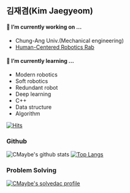 ## 김재겸(Kim Jaegyeom)

#### 🔭 I’m currently working on ...
- Chung-Ang Univ.(Mechanical engineering)
- [Human-Centered Robotics Rab](https://hcr.cau.ac.kr/)

#### 🌱 I’m currently learning ...
- Modern robotics
- Soft robotics
- Redundant robot
- Deep learning
- C++
- Data structure
- Algorithm

[![Hits](https://hits.seeyoufarm.com/api/count/incr/badge.svg?url=https%3A%2F%2Fgithub.com%2FCMaybe%2Fhit-counter&count_bg=%2379C83D&title_bg=%23555555&icon=&icon_color=%23E7E7E7&title=hits&edge_flat=false)](https://hits.seeyoufarm.com)
	
### Github
![CMaybe's github stats](https://github-readme-stats.vercel.app/api?username=CMaybe&show_icons=true&hide_border=true) 
[![Top Langs](https://github-readme-stats.vercel.app/api/top-langs/?username=CMaybe&layout=compact)](https://github.com/CMaybe/github-readme-stats)


### Problem Solving
[![CMaybe's solvedac profile](http://mazassumnida.wtf/api/v2/generate_badge?boj=asbsds123)](https://solved.ac/profile/asbsds123)
